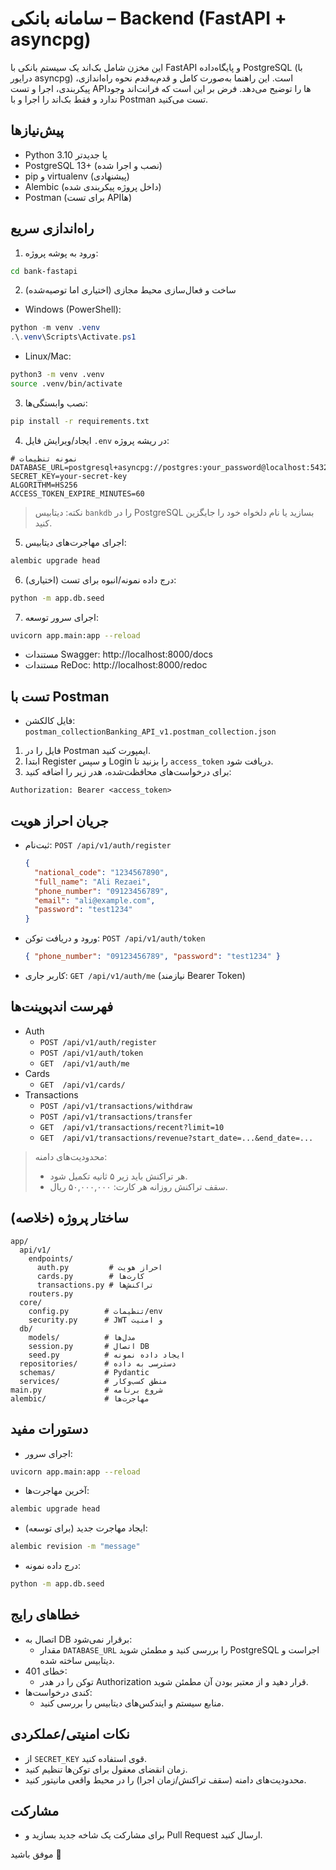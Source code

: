 # سامانه بانکی – Backend (FastAPI + asyncpg)

این مخزن شامل بک‌اند یک سیستم بانکی با FastAPI و پایگاه‌داده PostgreSQL (با درایور asyncpg) است. این راهنما به‌صورت کامل و قدم‌به‌قدم نحوه راه‌اندازی، پیکربندی، اجرا و تست APIها را توضیح می‌دهد. فرض بر این است که فرانت‌اند وجود ندارد و فقط بک‌اند را اجرا و با Postman تست می‌کنید.

## پیش‌نیازها
- Python 3.10 یا جدیدتر
- PostgreSQL 13+ (نصب و اجرا شده)
- pip و virtualenv (پیشنهادی)
- Alembic (داخل پروژه پیکربندی شده)
- Postman (برای تست APIها)

## راه‌اندازی سریع
1) ورود به پوشه پروژه:
```bash
cd bank-fastapi
```
2) ساخت و فعال‌سازی محیط مجازی (اختیاری اما توصیه‌شده)
- Windows (PowerShell):
```powershell
python -m venv .venv
.\.venv\Scripts\Activate.ps1
```
- Linux/Mac:
```bash
python3 -m venv .venv
source .venv/bin/activate
```
3) نصب وابستگی‌ها:
```bash
pip install -r requirements.txt
```
4) ایجاد/ویرایش فایل `.env` در ریشه پروژه:
```
# نمونه تنظیمات
DATABASE_URL=postgresql+asyncpg://postgres:your_password@localhost:5432/bankdb
SECRET_KEY=your-secret-key
ALGORITHM=HS256
ACCESS_TOKEN_EXPIRE_MINUTES=60
```
> نکته: دیتابیس `bankdb` را در PostgreSQL بسازید یا نام دلخواه خود را جایگزین کنید.

5) اجرای مهاجرت‌های دیتابیس:
```bash
alembic upgrade head
```

6) (اختیاری) درج داده نمونه/انبوه برای تست:
```bash
python -m app.db.seed
```

7) اجرای سرور توسعه:
```bash
uvicorn app.main:app --reload
```
- مستندات Swagger: http://localhost:8000/docs
- مستندات ReDoc: http://localhost:8000/redoc

## تست با Postman
- فایل کالکشن: `postman_collectionBanking_API_v1.postman_collection.json`
1) فایل را در Postman ایمپورت کنید.
2) ابتدا Register و سپس Login را بزنید تا `access_token` دریافت شود.
3) برای درخواست‌های محافظت‌شده، هدر زیر را اضافه کنید:
```
Authorization: Bearer <access_token>
```

## جریان احراز هویت
- ثبت‌نام: `POST /api/v1/auth/register`
  ```json
  {
    "national_code": "1234567890",
    "full_name": "Ali Rezaei",
    "phone_number": "09123456789",
    "email": "ali@example.com",
    "password": "test1234"
  }
  ```
- ورود و دریافت توکن: `POST /api/v1/auth/token`
  ```json
  { "phone_number": "09123456789", "password": "test1234" }
  ```
- کاربر جاری: `GET /api/v1/auth/me` (نیازمند Bearer Token)

## فهرست اندپوینت‌ها
- Auth
  - `POST /api/v1/auth/register`
  - `POST /api/v1/auth/token`
  - `GET  /api/v1/auth/me`
- Cards
  - `GET  /api/v1/cards/`
- Transactions
  - `POST /api/v1/transactions/withdraw`
  - `POST /api/v1/transactions/transfer`
  - `GET  /api/v1/transactions/recent?limit=10`
  - `GET  /api/v1/transactions/revenue?start_date=...&end_date=...`

> محدودیت‌های دامنه:
> - هر تراکنش باید زیر ۵ ثانیه تکمیل شود.
> - سقف تراکنش روزانه هر کارت: ۵۰,۰۰۰,۰۰۰ ریال.

## ساختار پروژه (خلاصه)
```
app/
  api/v1/
    endpoints/
      auth.py         # احراز هویت
      cards.py        # کارت‌ها
      transactions.py # تراکنش‌ها
    routers.py
  core/
    config.py        # تنظیمات/env
    security.py      # JWT و امنیت
  db/
    models/          # مدل‌ها
    session.py       # اتصال DB
    seed.py          # ایجاد داده نمونه
  repositories/      # دسترسی به داده
  schemas/           # Pydantic
  services/          # منطق کسب‌وکار
main.py              # شروع برنامه
alembic/             # مهاجرت‌ها
```

## دستورات مفید
- اجرای سرور:
```bash
uvicorn app.main:app --reload
```
- آخرین مهاجرت‌ها:
```bash
alembic upgrade head
```
- ایجاد مهاجرت جدید (برای توسعه):
```bash
alembic revision -m "message"
```
- درج داده نمونه:
```bash
python -m app.db.seed
```

## خطاهای رایج
- اتصال به DB برقرار نمی‌شود:
  - مقدار `DATABASE_URL` را بررسی کنید و مطمئن شوید PostgreSQL اجراست و دیتابیس ساخته شده.
- خطای 401:
  - توکن را در هدر Authorization قرار دهید و از معتبر بودن آن مطمئن شوید.
- کندی درخواست‌ها:
  - منابع سیستم و ایندکس‌های دیتابیس را بررسی کنید.

## نکات امنیتی/عملکردی
- از `SECRET_KEY` قوی استفاده کنید.
- زمان انقضای معقول برای توکن‌ها تنظیم کنید.
- محدودیت‌های دامنه (سقف تراکنش/زمان اجرا) را در محیط واقعی مانیتور کنید.

## مشارکت
- برای مشارکت یک شاخه جدید بسازید و Pull Request ارسال کنید.

موفق باشید 🌱